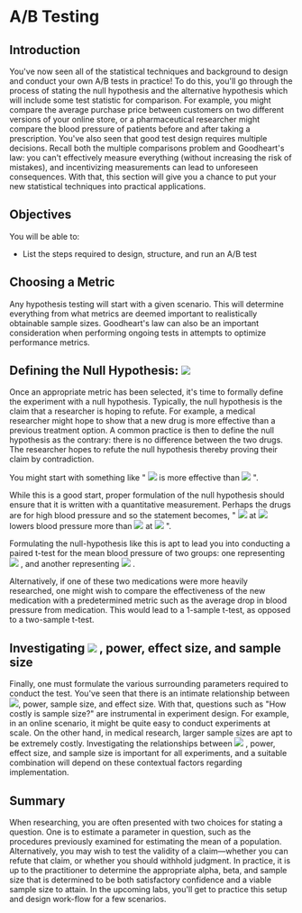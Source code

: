 
# A/B Testing

## Introduction

You've now seen all of the statistical techniques and background to design and conduct your own A/B tests in practice! To do this, you'll go through the process of stating the null hypothesis and the alternative hypothesis which will include some test statistic for comparison. For example, you might compare the average purchase price between customers on two different versions of your online store, or a pharmaceutical researcher might compare the blood pressure of patients before and after taking a prescription. You've also seen that good test design requires multiple decisions. Recall both the multiple comparisons problem and Goodheart's law: you can't effectively measure everything (without increasing the risk of mistakes), and incentivizing measurements can lead to unforeseen consequences. With that, this section will give you a chance to put your new statistical techniques into practical applications.

## Objectives

You will be able to:

- List the steps required to design, structure, and run an A/B test

## Choosing a Metric
Any hypothesis testing will start with a given scenario. This will determine everything from what metrics are deemed important to realistically obtainable sample sizes. Goodheart's law can also be an important consideration when performing ongoing tests in attempts to optimize performance metrics.  


## Defining the Null Hypothesis:  <img src="https://render.githubusercontent.com/render/math?math=H_0"> 

Once an appropriate metric has been selected, it's time to formally define the experiment with a null hypothesis. Typically, the null hypothesis is the claim that a researcher is hoping to refute. For example, a medical researcher might hope to show that a new drug is more effective than a previous treatment option. A common practice is then to define the null hypothesis as the contrary: there is no difference between the two drugs. The researcher hopes to refute the null hypothesis thereby proving their claim by contradiction. 

You might start with something like " <img src="https://render.githubusercontent.com/render/math?math=\text{drug}_a"> is more effective than  <img src="https://render.githubusercontent.com/render/math?math=\text{drug}_b"> ".

While this is a good start, proper formulation of the null hypothesis should ensure that it is written with a quantitative measurement. Perhaps the drugs are for high blood pressure and so the statement becomes, " <img src="https://render.githubusercontent.com/render/math?math=\text{drug}_a"> at  <img src="https://render.githubusercontent.com/render/math?math=\text{dose}_a"> lowers blood pressure more than  <img src="https://render.githubusercontent.com/render/math?math=\text{drug}_b"> at  <img src="https://render.githubusercontent.com/render/math?math=\text{dose}_b"> ".

Formulating the null-hypothesis like this is apt to lead you into conducting a paired t-test for the mean blood pressure of two groups: one representing  <img src="https://render.githubusercontent.com/render/math?math=\text{drug}_a"> , and another representing  <img src="https://render.githubusercontent.com/render/math?math=\text{drug}_b"> . 

Alternatively, if one of these two medications were more heavily researched, one might wish to compare the effectiveness of the new medication with a predetermined metric such as the average drop in blood pressure from medication. This would lead to a 1-sample t-test, as opposed to a two-sample t-test.

## Investigating  <img src="https://render.githubusercontent.com/render/math?math=\alpha"> , power, effect size, and sample size

Finally, one must formulate the various surrounding parameters required to conduct the test. You've seen that there is an intimate relationship between  <img src="https://render.githubusercontent.com/render/math?math=\alpha">, power, sample size, and effect size. With that, questions such as "How costly is sample size?" are instrumental in experiment design. For example, in an online scenario, it might be quite easy to conduct experiments at scale. On the other hand, in medical research, larger sample sizes are apt to be extremely costly. Investigating the relationships between  <img src="https://render.githubusercontent.com/render/math?math=\alpha"> , power, effect size, and sample size is important for all experiments, and a suitable combination will depend on these contextual factors regarding implementation.

## Summary

When researching, you are often presented with two choices for stating a question. One is to estimate a parameter in question, such as the procedures previously examined for estimating the mean of a population. Alternatively, you may wish to test the validity of a claim&mdash;whether you can refute that claim, or whether you should withhold judgment. In practice, it is up to the practitioner to determine the appropriate alpha, beta, and sample size that is determined to be both satisfactory confidence and a viable sample size to attain. In the upcoming labs, you'll get to practice this setup and design work-flow for a few scenarios.
